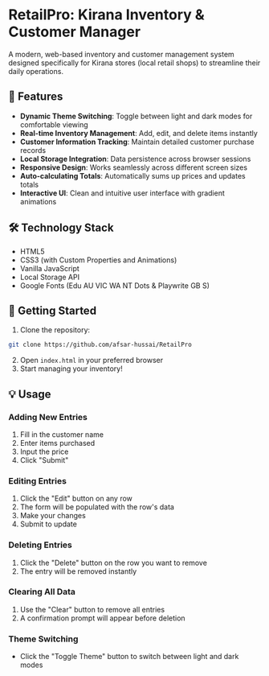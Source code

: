 # RetailPro: Kirana Inventory & Customer Manager

A modern, web-based inventory and customer management system designed specifically for Kirana stores (local retail shops) to streamline their daily operations.

## 🌟 Features

- **Dynamic Theme Switching**: Toggle between light and dark modes for comfortable viewing
- **Real-time Inventory Management**: Add, edit, and delete items instantly
- **Customer Information Tracking**: Maintain detailed customer purchase records
- **Local Storage Integration**: Data persistence across browser sessions
- **Responsive Design**: Works seamlessly across different screen sizes
- **Auto-calculating Totals**: Automatically sums up prices and updates totals
- **Interactive UI**: Clean and intuitive user interface with gradient animations

## 🛠️ Technology Stack

- HTML5
- CSS3 (with Custom Properties and Animations)
- Vanilla JavaScript
- Local Storage API
- Google Fonts (Edu AU VIC WA NT Dots & Playwrite GB S)

## 🚀 Getting Started

1. Clone the repository:
```bash
git clone https://github.com/afsar-hussai/RetailPro
```

2. Open `index.html` in your preferred browser
3. Start managing your inventory!

## 💡 Usage

### Adding New Entries
1. Fill in the customer name
2. Enter items purchased
3. Input the price
4. Click "Submit"

### Editing Entries
1. Click the "Edit" button on any row
2. The form will be populated with the row's data
3. Make your changes
4. Submit to update

### Deleting Entries
1. Click the "Delete" button on the row you want to remove
2. The entry will be removed instantly

### Clearing All Data
1. Use the "Clear" button to remove all entries
2. A confirmation prompt will appear before deletion

### Theme Switching
- Click the "Toggle Theme" button to switch between light and dark modes
